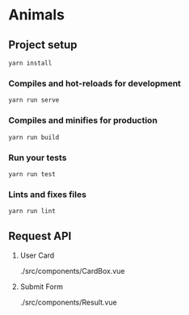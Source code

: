 # Animals

## Project setup
```
yarn install
```

### Compiles and hot-reloads for development
```
yarn run serve
```

### Compiles and minifies for production
```
yarn run build
```

### Run your tests
```
yarn run test
```

### Lints and fixes files
```
yarn run lint
```

## Request API
1. User Card

   ./src/components/CardBox.vue


2. Submit Form

   ./src/components/Result.vue